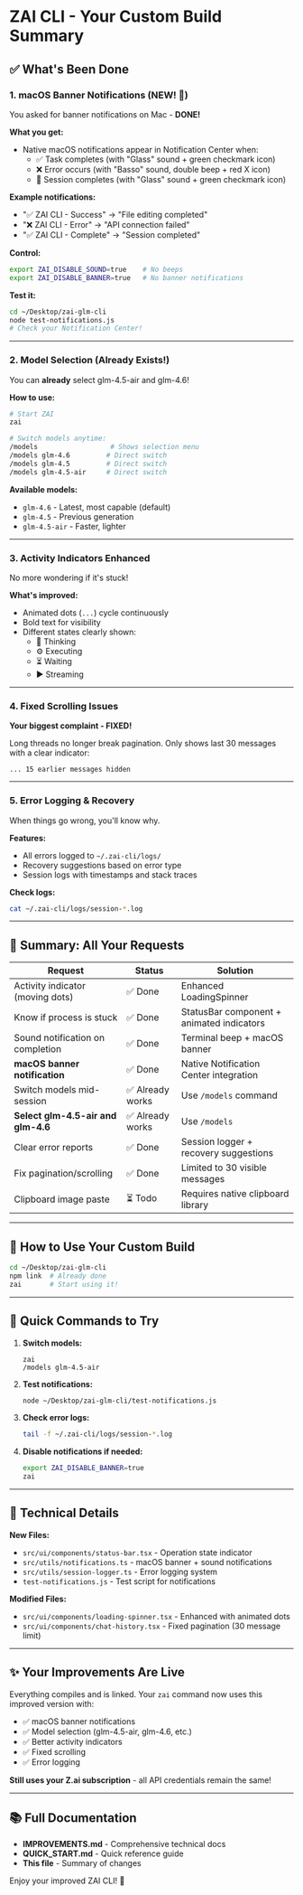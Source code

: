 # ZAI CLI - Your Custom Build Summary

## ✅ What's Been Done

### 1. macOS Banner Notifications (NEW! 🎉)
You asked for banner notifications on Mac - **DONE!**

**What you get:**
- Native macOS notifications appear in Notification Center when:
  - ✅ Task completes (with "Glass" sound + green checkmark icon)
  - ❌ Error occurs (with "Basso" sound, double beep + red X icon)
  - 🎯 Session completes (with "Glass" sound + green checkmark icon)

**Example notifications:**
- "✅ ZAI CLI - Success" → "File editing completed"
- "❌ ZAI CLI - Error" → "API connection failed"
- "✅ ZAI CLI - Complete" → "Session completed"

**Control:**
```bash
export ZAI_DISABLE_SOUND=true    # No beeps
export ZAI_DISABLE_BANNER=true   # No banner notifications
```

**Test it:**
```bash
cd ~/Desktop/zai-glm-cli
node test-notifications.js
# Check your Notification Center!
```

---

### 2. Model Selection (Already Exists!)
You can **already** select glm-4.5-air and glm-4.6!

**How to use:**
```bash
# Start ZAI
zai

# Switch models anytime:
/models                  # Shows selection menu
/models glm-4.6         # Direct switch
/models glm-4.5         # Direct switch  
/models glm-4.5-air     # Direct switch
```

**Available models:**
- `glm-4.6` - Latest, most capable (default)
- `glm-4.5` - Previous generation
- `glm-4.5-air` - Faster, lighter

---

### 3. Activity Indicators Enhanced
No more wondering if it's stuck!

**What's improved:**
- Animated dots (`...`) cycle continuously
- Bold text for visibility
- Different states clearly shown:
  - 💭 Thinking
  - ⚙ Executing
  - ⏳ Waiting
  - ▶ Streaming

---

### 4. Fixed Scrolling Issues
**Your biggest complaint - FIXED!**

Long threads no longer break pagination. Only shows last 30 messages with a clear indicator:
```
... 15 earlier messages hidden
```

---

### 5. Error Logging & Recovery
When things go wrong, you'll know why.

**Features:**
- All errors logged to `~/.zai-cli/logs/`
- Recovery suggestions based on error type
- Session logs with timestamps and stack traces

**Check logs:**
```bash
cat ~/.zai-cli/logs/session-*.log
```

---

## 🎯 Summary: All Your Requests

| Request | Status | Solution |
|---------|--------|----------|
| Activity indicator (moving dots) | ✅ Done | Enhanced LoadingSpinner |
| Know if process is stuck | ✅ Done | StatusBar component + animated indicators |
| Sound notification on completion | ✅ Done | Terminal beep + macOS banner |
| **macOS banner notification** | ✅ Done | Native Notification Center integration |
| Switch models mid-session | ✅ Already works | Use `/models` command |
| **Select glm-4.5-air and glm-4.6** | ✅ Already works | Use `/models` |
| Clear error reports | ✅ Done | Session logger + recovery suggestions |
| Fix pagination/scrolling | ✅ Done | Limited to 30 visible messages |
| Clipboard image paste | ⏳ Todo | Requires native clipboard library |

---

## 🚀 How to Use Your Custom Build

```bash
cd ~/Desktop/zai-glm-cli
npm link  # Already done
zai       # Start using it!
```

---

## 📝 Quick Commands to Try

1. **Switch models:**
   ```
   zai
   /models glm-4.5-air
   ```

2. **Test notifications:**
   ```bash
   node ~/Desktop/zai-glm-cli/test-notifications.js
   ```

3. **Check error logs:**
   ```bash
   tail -f ~/.zai-cli/logs/session-*.log
   ```

4. **Disable notifications if needed:**
   ```bash
   export ZAI_DISABLE_BANNER=true
   zai
   ```

---

## 🔧 Technical Details

**New Files:**
- `src/ui/components/status-bar.tsx` - Operation state indicator
- `src/utils/notifications.ts` - macOS banner + sound notifications
- `src/utils/session-logger.ts` - Error logging system
- `test-notifications.js` - Test script for notifications

**Modified Files:**
- `src/ui/components/loading-spinner.tsx` - Enhanced with animated dots
- `src/ui/components/chat-history.tsx` - Fixed pagination (30 message limit)

---

## ✨ Your Improvements Are Live

Everything compiles and is linked. Your `zai` command now uses this improved version with:
- ✅ macOS banner notifications
- ✅ Model selection (glm-4.5-air, glm-4.6, etc.)
- ✅ Better activity indicators
- ✅ Fixed scrolling
- ✅ Error logging

**Still uses your Z.ai subscription** - all API credentials remain the same!

---

## 📚 Full Documentation

- **IMPROVEMENTS.md** - Comprehensive technical docs
- **QUICK_START.md** - Quick reference guide
- **This file** - Summary of changes

Enjoy your improved ZAI CLI! 🎉
